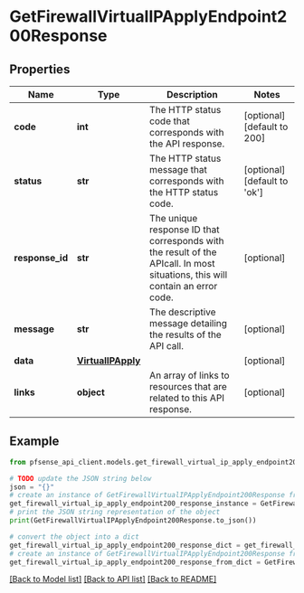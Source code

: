 # GetFirewallVirtualIPApplyEndpoint200Response


## Properties

Name | Type | Description | Notes
------------ | ------------- | ------------- | -------------
**code** | **int** | The HTTP status code that corresponds with the API response. | [optional] [default to 200]
**status** | **str** | The HTTP status message that corresponds with the HTTP status code. | [optional] [default to 'ok']
**response_id** | **str** | The unique response ID that corresponds with the result of the APIcall. In most situations, this will contain an error code. | [optional] 
**message** | **str** | The descriptive message detailing the results of the API call. | [optional] 
**data** | [**VirtualIPApply**](VirtualIPApply.md) |  | [optional] 
**links** | **object** | An array of links to resources that are related to this API response. | [optional] 

## Example

```python
from pfsense_api_client.models.get_firewall_virtual_ip_apply_endpoint200_response import GetFirewallVirtualIPApplyEndpoint200Response

# TODO update the JSON string below
json = "{}"
# create an instance of GetFirewallVirtualIPApplyEndpoint200Response from a JSON string
get_firewall_virtual_ip_apply_endpoint200_response_instance = GetFirewallVirtualIPApplyEndpoint200Response.from_json(json)
# print the JSON string representation of the object
print(GetFirewallVirtualIPApplyEndpoint200Response.to_json())

# convert the object into a dict
get_firewall_virtual_ip_apply_endpoint200_response_dict = get_firewall_virtual_ip_apply_endpoint200_response_instance.to_dict()
# create an instance of GetFirewallVirtualIPApplyEndpoint200Response from a dict
get_firewall_virtual_ip_apply_endpoint200_response_from_dict = GetFirewallVirtualIPApplyEndpoint200Response.from_dict(get_firewall_virtual_ip_apply_endpoint200_response_dict)
```
[[Back to Model list]](../README.md#documentation-for-models) [[Back to API list]](../README.md#documentation-for-api-endpoints) [[Back to README]](../README.md)



